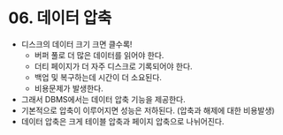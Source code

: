 # 06. 데이터 압축
- 디스크의 데이터 크기 크면 클수록!
    - 버퍼 풀로 더 많은 데이터를 읽어야 한다.
    - 더티 페이지가 더 자주 디스크로 기록되어야 한다.
    - 백업 및 복구하는데 시간이 더 소요된다.
    - 비용문제가 발생한다.
- 그래서 DBMS에서는 데이터 압축 기능을 제공한다.
- 기본적으로 압축이 이루어지면 성능은 저하된다. (압축과 해제에 대한 비용발생)
- 데이터 압축은 크게 테이블 압축과 페이지 압축으로 나뉘어진다.